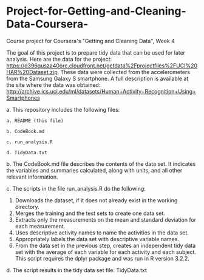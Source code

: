# Project-for-Getting-and-Cleaning-Data-Coursera-
Course project for Coursera's "Getting and Cleaning Data", Week 4

The goal of this project is to prepare tidy data that can be used for later analysis. Here are the data for the project: https://d396qusza40orc.cloudfront.net/getdata%2Fprojectfiles%2FUCI%20HAR%20Dataset.zip.
These data were collected from the accelerometers from the Samsung Galaxy S smartphone. A full description is available at the site where the data was obtained: http://archive.ics.uci.edu/ml/datasets/Human+Activity+Recognition+Using+Smartphones

a. This repository includes the following files:
  
    a. README (this file)
  
    b. CodeBook.md
  
    c. run_analysis.R
  
    d. TidyData.txt
 
 
b. The CodeBook.md file describes the contents of the data set. It indicates the variables and summaries calculated, along with units, and    all other relevant information.


c. The scripts in the file run_analysis.R do the following:
  1. Downloads the dataset, if it does not already exist in the working directory.
  2. Merges the training and the test sets to create one data set.
  3. Extracts only the measurements on the mean and standard deviation for each measurement.
  4. Uses descriptive activity names to name the activities in the data set.
  5. Appropriately labels the data set with descriptive variable names.
  6. From the data set in the previous step, creates an independent tidy data set with the average of each variable for each activity and        each subject.
  This script requires the dplyr package and was run in R version 3.2.2.
  
  
  d. The script results in the tidy data set file: TidyData.txt
